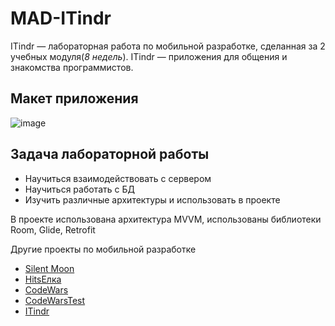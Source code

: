 # MAD-ITindr

ITindr — лабораторная работа по мобильной разработке, сделанная за 2 учебных модуля(_8 недель_). ITindr — приложения для общения и знакомства программистов.  
## Макет приложения
![image](https://user-images.githubusercontent.com/80742289/165264748-06c7bc81-2ce5-453e-924c-00f263cc43c2.png)
## Задача лабораторной работы
* Научиться взаимодействовать с сервером
* Научиться работать с БД
* Изучить различные архитектуры и использовать в проекте 

В проекте использована архитектура MVVM, использованы библиотеки Room, Glide, Retrofit





Другие проекты по мобильной разработке
* [Silent Moon](https://github.com/lnstnkv/MAD-SilentMoon)
* [HitsЕлка](https://github.com/lnstnkv/HitsElka)
* [CodeWars](https://github.com/lnstnkv/CodeWars)
* [CodeWarsTest](https://github.com/lnstnkv/CodeWarsTest)
* [ITindr](https://github.com/lnstnkv/MAD-ITindr)
